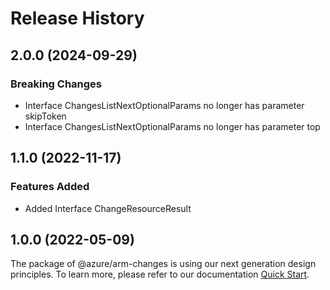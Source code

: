 # Release History
    
## 2.0.0 (2024-09-29)
    
### Breaking Changes

  - Interface ChangesListNextOptionalParams no longer has parameter skipToken
  - Interface ChangesListNextOptionalParams no longer has parameter top
    
    
## 1.1.0 (2022-11-17)
    
### Features Added

  - Added Interface ChangeResourceResult
    
    
## 1.0.0 (2022-05-09)

The package of @azure/arm-changes is using our next generation design principles. To learn more, please refer to our documentation [Quick Start](https://aka.ms/azsdk/js/mgmt/quickstart).
